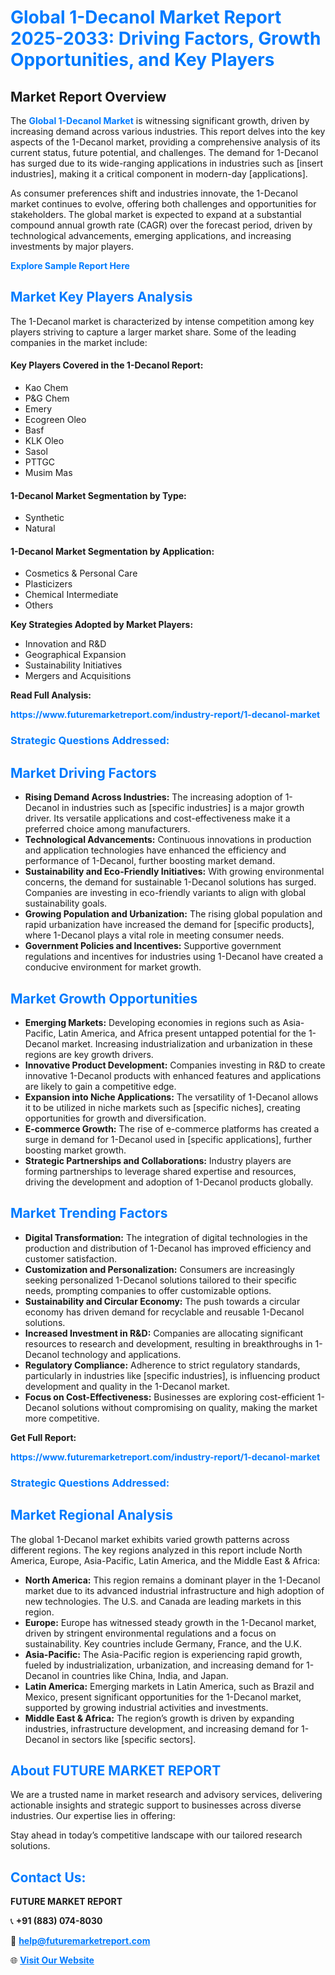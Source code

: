 <h1 style="color: #007BFF;">Global 1-Decanol Market Report 2025-2033: Driving Factors, Growth Opportunities, and Key Players</h1>

<section id="overview">
<h2>Market Report Overview</h2>
<p>The <a href="https://www.futuremarketreport.com/industry-report/1-decanol-market" style="color: #007BFF; text-decoration: none;"><strong>Global 1-Decanol Market</strong></a> is witnessing significant growth, driven by increasing demand across various industries. This report delves into the key aspects of the 1-Decanol market, providing a comprehensive analysis of its current status, future potential, and challenges. The demand for 1-Decanol has surged due to its wide-ranging applications in industries such as [insert industries], making it a critical component in modern-day [applications].</p>
<p>As consumer preferences shift and industries innovate, the 1-Decanol market continues to evolve, offering both challenges and opportunities for stakeholders. The global market is expected to expand at a substantial compound annual growth rate (CAGR) over the forecast period, driven by technological advancements, emerging applications, and increasing investments by major players.</p>
</section>

<section id="overview">
<p><a href="https://www.futuremarketreport.com/request-sample/reportId=114259" style="color: #007BFF; text-decoration: none;"><strong>Explore Sample Report Here</strong></a></p>
</section>

<section id="key-players">
<h2 style="color: #007BFF;">Market Key Players Analysis</h2>
<p>The 1-Decanol market is characterized by intense competition among key players striving to capture a larger market share. Some of the leading companies in the market include:</p>
<h4>Key Players Covered in the 1-Decanol Report:</h4>
<ul><li>Kao Chem</li><li>P&amp;G Chem</li><li>Emery</li><li>Ecogreen Oleo</li><li>Basf</li><li>KLK Oleo</li><li>Sasol</li><li>PTTGC</li><li>Musim Mas</li></ul>
<h4>1-Decanol Market Segmentation by Type:</h4>
<ul><li>Synthetic</li><li>Natural</li></ul>

<h4>1-Decanol Market Segmentation by Application:</h4>
<ul><li>Cosmetics &amp; Personal Care</li><li>Plasticizers</li><li>Chemical Intermediate</li><li>Others</li></ul>
<p><strong>Key Strategies Adopted by Market Players:</strong></p>
<ul>
<li>Innovation and R&D</li>
<li>Geographical Expansion</li>
<li>Sustainability Initiatives</li>
<li>Mergers and Acquisitions</li>
</ul>
</section>

<section>
<p><strong>Read Full Analysis: </strong></p><a href="https://www.futuremarketreport.com/industry-report/1-decanol-market" style="color: #007BFF; text-decoration: none;"><strong>https://www.futuremarketreport.com/industry-report/1-decanol-market</strong></a>
<h3 style="color: #007BFF;">Strategic Questions Addressed:</h3>
</section>

<section id="driving-factors">
<h2 style="color: #007BFF;">Market Driving Factors</h2>
<ul>
<li><strong>Rising Demand Across Industries:</strong> The increasing adoption of 1-Decanol in industries such as [specific industries] is a major growth driver. Its versatile applications and cost-effectiveness make it a preferred choice among manufacturers.</li>
<li><strong>Technological Advancements:</strong> Continuous innovations in production and application technologies have enhanced the efficiency and performance of 1-Decanol, further boosting market demand.</li>
<li><strong>Sustainability and Eco-Friendly Initiatives:</strong> With growing environmental concerns, the demand for sustainable 1-Decanol solutions has surged. Companies are investing in eco-friendly variants to align with global sustainability goals.</li>
<li><strong>Growing Population and Urbanization:</strong> The rising global population and rapid urbanization have increased the demand for [specific products], where 1-Decanol plays a vital role in meeting consumer needs.</li>
<li><strong>Government Policies and Incentives:</strong> Supportive government regulations and incentives for industries using 1-Decanol have created a conducive environment for market growth.</li>
</ul>
</section>

<section id="growth-opportunities">
<h2 style="color: #007BFF;">Market Growth Opportunities</h2>
<ul>
<li><strong>Emerging Markets:</strong> Developing economies in regions such as Asia-Pacific, Latin America, and Africa present untapped potential for the 1-Decanol market. Increasing industrialization and urbanization in these regions are key growth drivers.</li>
<li><strong>Innovative Product Development:</strong> Companies investing in R&D to create innovative 1-Decanol products with enhanced features and applications are likely to gain a competitive edge.</li>
<li><strong>Expansion into Niche Applications:</strong> The versatility of 1-Decanol allows it to be utilized in niche markets such as [specific niches], creating opportunities for growth and diversification.</li>
<li><strong>E-commerce Growth:</strong> The rise of e-commerce platforms has created a surge in demand for 1-Decanol used in [specific applications], further boosting market growth.</li>
<li><strong>Strategic Partnerships and Collaborations:</strong> Industry players are forming partnerships to leverage shared expertise and resources, driving the development and adoption of 1-Decanol products globally.</li>
</ul>
</section>

<section id="trending-factors">
<h2 style="color: #007BFF;">Market Trending Factors</h2>
<ul>
<li><strong>Digital Transformation:</strong> The integration of digital technologies in the production and distribution of 1-Decanol has improved efficiency and customer satisfaction.</li>
<li><strong>Customization and Personalization:</strong> Consumers are increasingly seeking personalized 1-Decanol solutions tailored to their specific needs, prompting companies to offer customizable options.</li>
<li><strong>Sustainability and Circular Economy:</strong> The push towards a circular economy has driven demand for recyclable and reusable 1-Decanol solutions.</li>
<li><strong>Increased Investment in R&D:</strong> Companies are allocating significant resources to research and development, resulting in breakthroughs in 1-Decanol technology and applications.</li>
<li><strong>Regulatory Compliance:</strong> Adherence to strict regulatory standards, particularly in industries like [specific industries], is influencing product development and quality in the 1-Decanol market.</li>
<li><strong>Focus on Cost-Effectiveness:</strong> Businesses are exploring cost-efficient 1-Decanol solutions without compromising on quality, making the market more competitive.</li>
</ul>
</section>

<section>
<p><strong>Get Full Report: </strong></p><a href="https://www.futuremarketreport.com/industry-report/1-decanol-market" style="color: #007BFF; text-decoration: none;"><strong>https://www.futuremarketreport.com/industry-report/1-decanol-market</strong></a>
<h3 style="color: #007BFF;">Strategic Questions Addressed:</h3>
</section>


<section id="regional-analysis">
<h2 style="color: #007BFF;">Market Regional Analysis</h2>
<p>The global 1-Decanol market exhibits varied growth patterns across different regions. The key regions analyzed in this report include North America, Europe, Asia-Pacific, Latin America, and the Middle East & Africa:</p>
<ul>
<li><strong>North America:</strong> This region remains a dominant player in the 1-Decanol market due to its advanced industrial infrastructure and high adoption of new technologies. The U.S. and Canada are leading markets in this region.</li>
<li><strong>Europe:</strong> Europe has witnessed steady growth in the 1-Decanol market, driven by stringent environmental regulations and a focus on sustainability. Key countries include Germany, France, and the U.K.</li>
<li><strong>Asia-Pacific:</strong> The Asia-Pacific region is experiencing rapid growth, fueled by industrialization, urbanization, and increasing demand for 1-Decanol in countries like China, India, and Japan.</li>
<li><strong>Latin America:</strong> Emerging markets in Latin America, such as Brazil and Mexico, present significant opportunities for the 1-Decanol market, supported by growing industrial activities and investments.</li>
<li><strong>Middle East & Africa:</strong> The region’s growth is driven by expanding industries, infrastructure development, and increasing demand for 1-Decanol in sectors like [specific sectors].</li>
</ul>
</section>

<footer>
<h2 style="color: #007BFF;">About FUTURE MARKET REPORT</h2>
<p>We are a trusted name in market research and advisory services, delivering actionable insights and strategic support to businesses across diverse industries. Our expertise lies in offering:</p>

<p>Stay ahead in today’s competitive landscape with our tailored research solutions.</p>

<h2 style="color: #007BFF;">Contact Us:</h2>
<p><strong>FUTURE MARKET REPORT</strong></p>
<p>📞 <strong>+91 (883) 074-8030</strong></p>
<p>📧 <strong><a href="mailto:help@futuremarketreport.com" style="color: #007BFF;">help@futuremarketreport.com</a></strong></p>
<p>🌐 <strong><a href="https://www.futuremarketreport.com/" style="color: #007BFF;">Visit Our Website</a></strong></p>
</footer>
